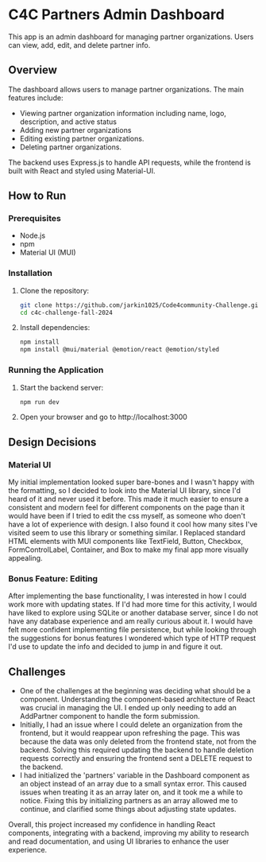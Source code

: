 # C4C Partners Admin Dashboard

This app is an admin dashboard for managing partner organizations. Users can view, add, edit, and delete partner info.

## Overview
The dashboard allows users to manage partner organizations. The main features include:
- Viewing partner organization information including name, logo, description, and active status
- Adding new partner organizations
- Editing existing partner organizations.
- Deleting partner organizations.

The backend uses Express.js to handle API requests, while the frontend is built with React and styled using Material-UI.


## How to Run

### Prerequisites
- Node.js
- npm
- Material UI (MUI)

### Installation
1. Clone the repository:
   ```sh
   git clone https://github.com/jarkin1025/Code4community-Challenge.git
   cd c4c-challenge-fall-2024
   ```

2. Install dependencies:
   ```sh
   npm install
   npm install @mui/material @emotion/react @emotion/styled
   ```

### Running the Application
1. Start the backend server:
   ```sh
   npm run dev
   ```

3. Open your browser and go to http://localhost:3000


## Design Decisions

### Material UI
My initial implementation looked super bare-bones and I wasn't happy with the formatting, so I decided to look into the Material UI library, since I'd heard of it and never used it before. This made it much easier to ensure a consistent and modern feel for different components on the page than it would have been if I tried to edit the css myself, as someone who doen't have a lot of experience with design. I also found it cool how many sites I've visited seem to use this library or something similar.
I Replaced standard HTML elements with MUI components like TextField, Button, Checkbox, FormControlLabel, Container, and Box to make my final app more visually appealing.

### Bonus Feature: Editing
After implementing the base functionality, I was interested in how I could work more with updating states. If I'd had more time for this activity, I would have liked to explore using SQLite or another database server, since I do not have any database experience and am really curious about it.
I would have felt more confident implementing file persistence, but while looking through the suggestions for bonus features I wondered which type of HTTP request I'd use to update the info and decided to jump in and figure it out.


## Challenges
- One of the challenges at the beginning was deciding what should be a component. Understanding the component-based architecture of React was crucial in managing the UI. I ended up only needing to add an AddPartner component to handle the form submission.
-  Initially, I had an issue where I could delete an organization from the frontend, but it would reappear upon refreshing the page. This was because the data was only deleted from the frontend state, not from the backend. Solving this required updating the backend to handle deletion requests correctly and ensuring the frontend sent a DELETE request to the backend.
-  I had initialized the 'partners' variable in the Dashboard component as an object instead of an array due to a small syntax error. This caused issues when treating it as an array later on, and it took me a while to notice. Fixing this by initializing partners as an array allowed me to continue, and clarified some things about adjusting state updates.



Overall, this project increased my confidence in handling React components, integrating with a backend, improving my ability to research and read documentation, and using UI libraries to enhance the user experience.